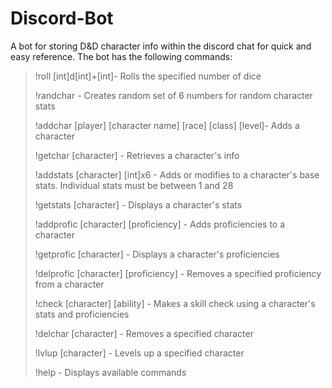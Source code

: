 # Discord-Bot
A bot for storing D&D character info within the discord chat for quick and easy reference. The bot has the following commands:
>!roll [int]d[int]+[int]- Rolls the specified number of dice
>
>!randchar - Creates random set of 6 numbers for random character stats
>
>!addchar [player] [character name] [race] [class] [level]- Adds a character
>
>!getchar [character] - Retrieves a character's info
>
>!addstats [character] [int]x6 - Adds or modifies to a character's base stats. Individual stats must be between 1 and 28
>
>!getstats [character] - Displays a character's stats
>
>!addprofic [character] [proficiency] - Adds proficiencies to a character
>
>!getprofic [character] - Displays a character's proficiencies
>
>!delprofic [character] [proficiency] - Removes a specified proficiency from a character
>
>!check [character] [ability] - Makes a skill check using a character's stats and proficiencies
>
>!delchar [character] - Removes a specified character
>
>!lvlup [character] - Levels up a specified character
>
>!help - Displays available commands
